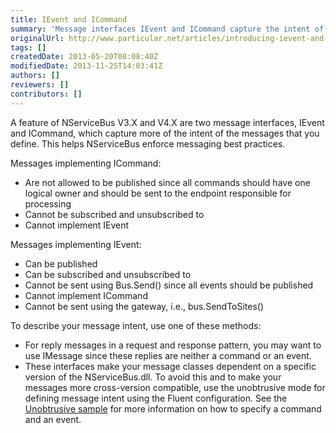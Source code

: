 ```yaml
---
title: IEvent and ICommand
summary: 'Message interfaces IEvent and ICommand capture the intent of the messages. '
originalUrl: http://www.particular.net/articles/introducing-ievent-and-icommand
tags: []
createdDate: 2013-05-20T08:08:40Z
modifiedDate: 2013-11-25T14:03:41Z
authors: []
reviewers: []
contributors: []
---
```


A feature of NServiceBus V3.X and V4.X are two message interfaces, IEvent and ICommand, which capture more of the intent of the messages that you define. This helps NServiceBus enforce messaging best practices.

Messages implementing ICommand:

-   Are not allowed to be published since all commands should have one logical owner and should be sent to the endpoint responsible for processing
-   Cannot be subscribed and unsubscribed to
-   Cannot implement IEvent

Messages implementing IEvent:

-   Can be published
-   Can be subscribed and unsubscribed to
-   Cannot be sent using Bus.Send() since all events should be published
-   Cannot implement ICommand
-   Cannot be sent using the gateway, i.e., bus.SendToSites()

To describe your message intent, use one of these methods:

-   For reply messages in a request and response pattern, you may want to use IMessage since these replies are neither a command or an event.
-   These interfaces make your message classes dependent on a specific version of the NServiceBus.dll. To avoid this and to make your messages more cross-version compatible, use the unobtrusive mode for defining message intent using the Fluent configuration. See the [Unobtrusive sample](unobtrusive-sample.md) for more information on how to specify a command and an event.


